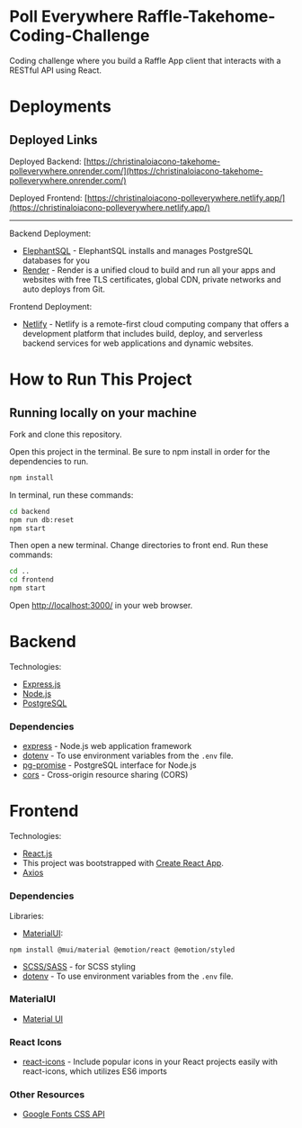 # Poll Everywhere Raffle-Takehome-Coding-Challenge

Coding challenge where you build a Raffle App client that interacts with a RESTful API using React.

# Deployments
## Deployed Links
Deployed Backend: [https://christinaloiacono-takehome-polleverywhere.onrender.com/](https://christinaloiacono-takehome-polleverywhere.onrender.com/)

Deployed Frontend: [https://christinaloiacono-polleverywhere.netlify.app/](https://christinaloiacono-polleverywhere.netlify.app/)

---
Backend Deployment:
- [ElephantSQL](https://www.elephantsql.com/) - ElephantSQL installs and manages PostgreSQL databases for you
- [Render](https://dashboard.render.com/) - Render is a unified cloud to build and run all your apps and websites with free TLS certificates, global CDN, private networks and auto deploys from Git.

Frontend Deployment:
- [Netlify](https://www.netlify.com/) - Netlify is a remote-first cloud computing company that offers a development platform that includes build, deploy, and serverless backend services for web applications and dynamic websites.

# How to Run This Project

## Running locally on your machine

Fork and clone this repository.

Open this project in the terminal. Be sure to npm install in order for the dependencies to run.

```bash
npm install
```
In terminal, run these commands:
```bash
cd backend
npm run db:reset
npm start
```
Then open a new terminal. Change directories to front end. Run these commands:
```bash
cd ..
cd frontend
npm start
```
Open [http://localhost:3000/](http://localhost:3000/) in your web browser.

# Backend

Technologies: 
- [Express.js](https://expressjs.com)
- [Node.js](https://nodejs.org/en/docs)
- [PostgreSQL](https://www.postgresql.org/)
 
### Dependencies
- [express](https://expressjs.com) - Node.js web application framework
- [dotenv](https://www.npmjs.com/package/dotenv) - To use environment variables from the `.env` file.
- [pg-promise](https://www.npmjs.com/package/pg-promise) - PostgreSQL interface for Node.js
- [cors](https://www.npmjs.com/package/cors) - Cross-origin resource sharing (CORS)

# Frontend

Technologies: 
- [React.js](https://react.dev)
- This project was bootstrapped with [Create React App](https://github.com/facebook/create-react-app).
- [Axios](https://axios-http.com/docs/intro)

### Dependencies
Libraries:
- [MaterialUI](https://mui.com/):
```
npm install @mui/material @emotion/react @emotion/styled
```
- [SCSS/SASS](https://sass-lang.com/install/) - for SCSS styling
- [dotenv](https://www.npmjs.com/package/dotenv) - To use environment variables from the `.env` file.

### MaterialUI
- [Material UI](https://mui.com/material-ui/getting-started/)

### React Icons
- [react-icons](https://react-icons.github.io/react-icons) - Include popular icons in your React projects easily with react-icons, which utilizes ES6 imports

### Other Resources
- [Google Fonts CSS API](https://fonts.google.com/)